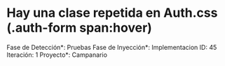 # Hay una clase repetida en Auth.css (.auth-form span:hover)

Fase de Detección*: Pruebas
Fase de Inyección*: Implementacion
ID: 45
Iteración: 1
Proyecto*: Campanario